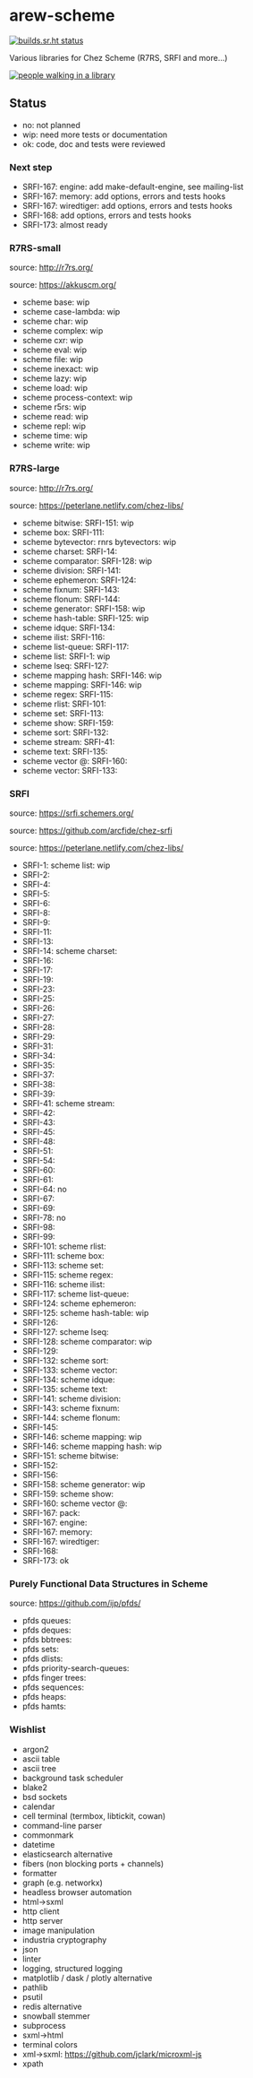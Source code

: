 # arew-scheme

[![builds.sr.ht status](https://builds.sr.ht/~amz3/arew-scheme/.build.yml.svg)](https://builds.sr.ht/~amz3/arew-scheme/.build.yml?)

Various libraries for Chez Scheme (R7RS, SRFI and more...)

[![people walking in a library](https://raw.githubusercontent.com/amirouche/arew-scheme/master/gabriel-sollmann-Y7d265_7i08-unsplash.jpg)](https://github.com/amirouche/arew-scheme)


## Status

- no: not planned
- wip: need more tests or documentation
- ok: code, doc and tests were reviewed


### Next step

- SRFI-167: engine: add make-default-engine, see mailing-list
- SRFI-167: memory: add options, errors and tests hooks
- SRFI-167: wiredtiger: add options, errors and tests hooks
- SRFI-168: add options, errors and tests hooks
- SRFI-173: almost ready

### R7RS-small

source: http://r7rs.org/

source: https://akkuscm.org/

- scheme base: wip
- scheme case-lambda: wip
- scheme char: wip
- scheme complex: wip
- scheme cxr: wip
- scheme eval: wip
- scheme file: wip
- scheme inexact: wip
- scheme lazy: wip
- scheme load: wip
- scheme process-context: wip
- scheme r5rs: wip
- scheme read: wip
- scheme repl: wip
- scheme time: wip
- scheme write: wip


### R7RS-large

source: http://r7rs.org/

source: https://peterlane.netlify.com/chez-libs/

- scheme bitwise: SRFI-151: wip
- scheme box: SRFI-111:
- scheme bytevector: rnrs bytevectors: wip
- scheme charset: SRFI-14:
- scheme comparator: SRFI-128: wip
- scheme division: SRFI-141:
- scheme ephemeron: SRFI-124:
- scheme fixnum: SRFI-143:
- scheme flonum: SRFI-144:
- scheme generator: SRFI-158: wip
- scheme hash-table: SRFI-125: wip
- scheme idque: SRFI-134:
- scheme ilist: SRFI-116:
- scheme list-queue: SRFI-117:
- scheme list: SRFI-1: wip
- scheme lseq: SRFI-127:
- scheme mapping hash: SRFI-146: wip
- scheme mapping: SRFI-146: wip
- scheme regex: SRFI-115:
- scheme rlist: SRFI-101:
- scheme set: SRFI-113:
- scheme show: SRFI-159:
- scheme sort: SRFI-132:
- scheme stream: SRFI-41:
- scheme text: SRFI-135:
- scheme vector @: SRFI-160:
- scheme vector: SRFI-133:


### SRFI

source: https://srfi.schemers.org/

source: https://github.com/arcfide/chez-srfi

source: https://peterlane.netlify.com/chez-libs/

- SRFI-1: scheme list: wip
- SRFI-2:
- SRFI-4:
- SRFI-5:
- SRFI-6:
- SRFI-8:
- SRFI-9:
- SRFI-11:
- SRFI-13:
- SRFI-14: scheme charset:
- SRFI-16:
- SRFI-17:
- SRFI-19:
- SRFI-23:
- SRFI-25:
- SRFI-26:
- SRFI-27:
- SRFI-28:
- SRFI-29:
- SRFI-31:
- SRFI-34:
- SRFI-35:
- SRFI-37:
- SRFI-38:
- SRFI-39:
- SRFI-41: scheme stream:
- SRFI-42:
- SRFI-43:
- SRFI-45:
- SRFI-48:
- SRFI-51:
- SRFI-54:
- SRFI-60:
- SRFI-61:
- SRFI-64: no
- SRFI-67:
- SRFI-69:
- SRFI-78: no
- SRFI-98:
- SRFI-99:
- SRFI-101: scheme rlist:
- SRFI-111: scheme box:
- SRFI-113: scheme set:
- SRFI-115: scheme regex:
- SRFI-116: scheme ilist:
- SRFI-117: scheme list-queue:
- SRFI-124: scheme ephemeron:
- SRFI-125: scheme hash-table: wip
- SRFI-126:
- SRFI-127: scheme lseq:
- SRFI-128: scheme comparator: wip
- SRFI-129:
- SRFI-132: scheme sort:
- SRFI-133: scheme vector:
- SRFI-134: scheme idque:
- SRFI-135: scheme text:
- SRFI-141: scheme division:
- SRFI-143: scheme fixnum:
- SRFI-144: scheme flonum:
- SRFI-145:
- SRFI-146: scheme mapping: wip
- SRFI-146: scheme mapping hash: wip
- SRFI-151: scheme bitwise:
- SRFI-152:
- SRFI-156:
- SRFI-158: scheme generator: wip
- SRFI-159: scheme show:
- SRFI-160: scheme vector @:
- SRFI-167: pack:
- SRFI-167: engine:
- SRFI-167: memory:
- SRFI-167: wiredtiger:
- SRFI-168:
- SRFI-173: ok


### Purely Functional Data Structures in Scheme

source: https://github.com/ijp/pfds/

- pfds queues:
- pfds deques:
- pfds bbtrees:
- pfds sets:
- pfds dlists:
- pfds priority-search-queues:
- pfds finger trees:
- pfds sequences:
- pfds heaps:
- pfds hamts:


### Wishlist

- argon2
- ascii table
- ascii tree
- background task scheduler
- blake2
- bsd sockets
- calendar
- cell terminal (termbox, libtickit, cowan)
- command-line parser
- commonmark
- datetime
- elasticsearch alternative
- fibers (non blocking ports + channels)
- formatter
- graph (e.g. networkx)
- headless browser automation
- html->sxml
- http client
- http server
- image manipulation
- industria cryptography
- json
- linter
- logging, structured logging
- matplotlib / dask / plotly alternative
- pathlib
- psutil
- redis alternative
- snowball stemmer
- subprocess
- sxml->html
- terminal colors
- xml->sxml: https://github.com/jclark/microxml-js
- xpath
